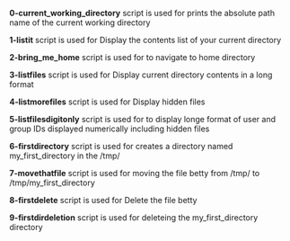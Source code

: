 **0-current_working_directory** script is used for prints the absolute path name of the current working directory

**1-listit** script is used for Display the contents list of your current directory

**2-bring_me_home** script is used for to navigate to home directory

**3-listfiles** script is used for Display current directory contents in a long format

**4-listmorefiles** script is used for Display hidden files

**5-listfilesdigitonly** script is used for  to display longe format of  user and group IDs displayed numerically including hidden files

**6-firstdirectory** script is used for creates a directory named my_first_directory in the /tmp/

**7-movethatfile** script is used for moving the file betty from /tmp/ to /tmp/my_first_directory

**8-firstdelete** script is used for Delete the file betty

**9-firstdirdeletion** script is used for deleteing the my_first_directory directory 